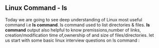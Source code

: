 ## Linux Command - ls 
Today we are going to see deep understanding of Linux most useful command i.e **ls command**. ls command used to list directories & files. **ls command** output also helpful to know premissions,number of links, creation/modification time of,ownership of and size of files/directories. let us start with some basic linux interview questions on ls command :





